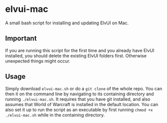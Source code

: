 elvui-mac
=========

A small bash script for installing and updating ElvUI on Mac.

Important
---------

If you are running this script for the first time and you already have ElvUI installed, you should delete the existing ElvUI folders first. Otherwise unexpected things might occur.

Usage
-----

Simply download `elvui-mac.sh` or do a `git clone` of the whole repo. You can then it on the command line by navigating to its containing directory and running `./elvui-mac.sh`. It requires that you have git installed, and also assumes that World of Warcraft is installed in the default location. You can also set it up to run the script as an executable by first running `chmod +x ./elvui-mac.sh` while in the containing directory.